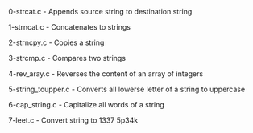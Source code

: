 0-strcat.c         - Appends source string to destination string

1-strncat.c        - Concatenates to strings

2-strncpy.c        - Copies a string

3-strcmp.c         - Compares two strings

4-rev_aray.c       - Reverses the content of an array of integers

5-string_toupper.c - Converts all lowerse letter of a string to uppercase

6-cap_string.c     - Capitalize all words of a string

7-leet.c           - Convert string to 1337 5p34k






